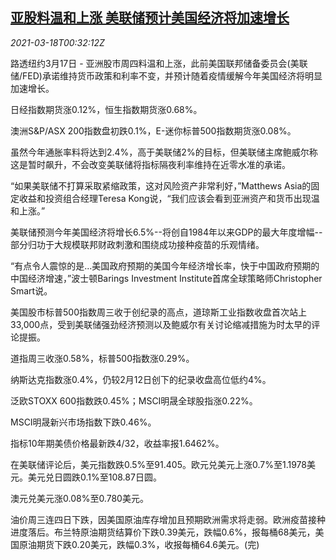 <!--1616030615000-->
[亚股料温和上涨 美联储预计美国经济将加速增长](https://cn.reuters.com/article/asia-financial-markets-0317-wedn-overnig-idCNKBS2BA01I)
------

<div><i>2021-03-18T00:32:12Z</i></div><p>路透纽约3月17日 - 亚洲股市周四料温和上涨，此前美国联邦储备委员会(美联储/FED)承诺维持货币政策和利率不变，并预计随着疫情缓解今年美国经济将明显加速增长。</p><p>日经指数期货涨0.12%，恒生指数期货涨0.68%。</p><p>澳洲S&amp;P/ASX 200指数盘初跌0.1%，E-迷你标普500指数期货涨0.08%。</p><p>虽然今年通胀率料将达到2.4%，高于美联储2%的目标，但美联储主席鲍威尔称这是暂时飙升，不会改变美联储将指标隔夜利率维持在近零水准的承诺。</p><p>“如果美联储不打算采取紧缩政策，这对风险资产非常利好，”Matthews Asia的固定收益和投资组合经理Teresa Kong说，“我们应该会看到亚洲资产和货币出现温和上涨。”</p><p>美联储预测今年美国经济将增长6.5%--将创自1984年以来GDP的最大年度增幅--部分归功于大规模联邦财政刺激和围绕成功接种疫苗的乐观情绪。</p><p>“有点令人震惊的是...美国政府预期的美国今年经济增长率，快于中国政府预期的中国经济增速，”波士顿Barings Investment Institute首席全球策略师Christopher Smart说。</p><p>美国股市标普500指数周三收于创纪录的高点，道琼斯工业指数收盘首次站上33,000点，受到美联储强劲经济预测以及鲍威尔有关讨论缩减措施为时太早的评论提振。</p><p>道指周三收涨0.58%，标普500指数涨0.29%。</p><p>纳斯达克指数涨0.4%，仍较2月12日创下的纪录收盘高位低约4%。</p><p>泛欧STOXX 600指数跌0.45%；MSCI明晟全球股指涨0.22%。</p><p>MSCI明晟新兴市场指数下跌0.46%。</p><p>指标10年期美债价格最新跌4/32，收益率报1.6462%。</p><p>在美联储评论后，美元指数跌0.5%至91.405。欧元兑美元上涨0.7%至1.1978美元。美元兑日圆跌0.1%至108.87日圆。</p><p>澳元兑美元涨0.08%至0.780美元。</p><p>油价周三连四日下跌，因美国原油库存增加且预期欧洲需求将走弱。欧洲疫苗接种进度落后。布兰特原油期货结算价下跌0.39美元，跌幅0.6%，报每桶68美元，美国原油期货下跌0.20美元，跌幅0.3%，收报每桶64.6美元。(完)</p>
